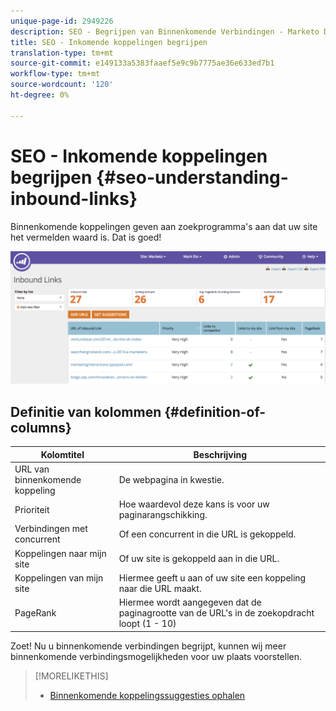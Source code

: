 ```yaml
---
unique-page-id: 2949226
description: SEO - Begrijpen van Binnenkomende Verbindingen - Marketo Docs - de Documentatie van het Product
title: SEO - Inkomende koppelingen begrijpen
translation-type: tm+mt
source-git-commit: e149133a5383faaef5e9c9b7775ae36e633ed7b1
workflow-type: tm+mt
source-wordcount: '120'
ht-degree: 0%

---
```



# SEO - Inkomende koppelingen begrijpen {#seo-understanding-inbound-links}

Binnenkomende koppelingen geven aan zoekprogramma&#39;s aan dat uw site het vermelden waard is. Dat is goed!

![](assets/image2014-9-18-13-3a18-3a10.png)

## Definitie van kolommen {#definition-of-columns}

| Kolomtitel | Beschrijving |
|---|---|
| URL van binnenkomende koppeling | De webpagina in kwestie. |
| Prioriteit | Hoe waardevol deze kans is voor uw paginarangschikking. |
| Verbindingen met concurrent | Of een concurrent in die URL is gekoppeld. |
| Koppelingen naar mijn site | Of uw site is gekoppeld aan in die URL. |
| Koppelingen van mijn site | Hiermee geeft u aan of uw site een koppeling naar die URL maakt. |
| PageRank | Hiermee wordt aangegeven dat de paginagrootte van de URL&#39;s in de zoekopdracht loopt (1 - 10) |

Zoet! Nu u binnenkomende verbindingen begrijpt, kunnen wij meer binnenkomende verbindingsmogelijkheden voor uw plaats voorstellen.

>[!MORELIKETHIS]
>
>* [Binnenkomende koppelingssuggesties ophalen](seo-get-inbound-link-suggestions.md)

>



